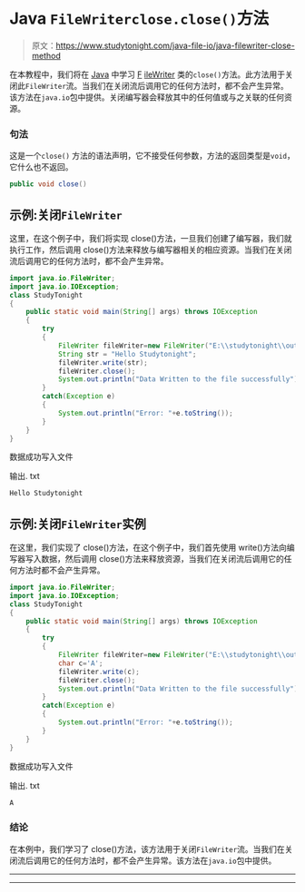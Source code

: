 # Java `FileWriterclose.close()`方法

> 原文：<https://www.studytonight.com/java-file-io/java-filewriter-close-method>

在本教程中，我们将在 [Java](https://www.studytonight.com/java/) 中学习 [F](https://www.studytonight.com/tutorials/?subject=java-file-io&url=java-filewriter-class) [ileWriter](https://www.studytonight.com/java-file-io/java-filewriter-class) 类的`close()`方法。此方法用于关闭此`FileWriter`流。当我们在关闭流后调用它的任何方法时，都不会产生异常。该方法在`java.io`包中提供。关闭编写器会释放其中的任何值或与之关联的任何资源。

### 句法

这是一个`close()` 方法的语法声明，它不接受任何参数，方法的返回类型是`void`，它什么也不返回。

```java
public void close()
```

## 示例:关闭`FileWriter`

这里，在这个例子中，我们将实现 close()方法，一旦我们创建了编写器，我们就执行工作，然后调用 close()方法来释放与编写器相关的相应资源。当我们在关闭流后调用它的任何方法时，都不会产生异常。

```java
import java.io.FileWriter;
import java.io.IOException;
class StudyTonight
{
	public static void main(String[] args) throws IOException 
	{ 
		try
		{    
			FileWriter fileWriter=new FileWriter("E:\\studytonight\\output.txt");    
			String str = "Hello Studytonight";
			fileWriter.write(str);    
			fileWriter.close();    
			System.out.println("Data Written to the file successfully");
		}
		catch(Exception e)
		{
			System.out.println("Error: "+e.toString());
		}    
	} 
}
```

数据成功写入文件

输出. txt

```java
Hello Studytonight
```

## 示例:关闭`FileWriter`实例

在这里，我们实现了 close()方法，在这个例子中，我们首先使用 write()方法向编写器写入数据，然后调用 close()方法来释放资源，当我们在关闭流后调用它的任何方法时都不会产生异常。

```java
import java.io.FileWriter;
import java.io.IOException;
class StudyTonight
{
	public static void main(String[] args) throws IOException 
	{ 
		try
		{    
			FileWriter fileWriter=new FileWriter("E:\\studytonight\\output.txt");    
			char c='A';
			fileWriter.write(c);    
			fileWriter.close();    
			System.out.println("Data Written to the file successfully");
		}
		catch(Exception e)
		{
			System.out.println("Error: "+e.toString());
		}    
	} 
}
```

数据成功写入文件

输出. txt

```java
A
```

### 结论

在本例中，我们学习了 close()方法，该方法用于关闭`FileWriter`流。当我们在关闭流后调用它的任何方法时，都不会产生异常。该方法在`java.io`包中提供。

* * *

* * *